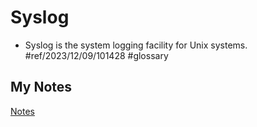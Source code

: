 # Syslog
- Syslog is the system logging facility for Unix systems. #ref/2023/12/09/101428 #glossary 
## My Notes
[Notes](mynotes/syslog-notes.md)
